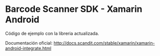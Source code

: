 # Barcode Scanner SDK -  Xamarin Android

Código de ejemplo con la libreria actualizada.

Documentación oficial: http://docs.scandit.com/stable/xamarin/xamarin-android-integrate.html